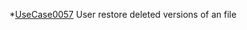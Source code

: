  *[UseCase0057](https://github.com/DomainDrivenArchitecture/ddaRequirement/blob/master/en/requirements/UseCase0057.md) User restore deleted versions of an file